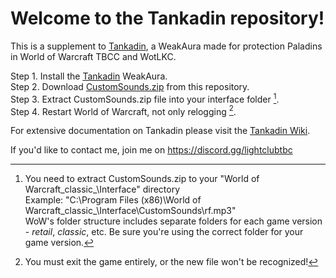 # Welcome to the Tankadin repository!

This is a supplement to [Tankadin](https://wago.io/tankadin), a WeakAura made for protection Paladins in World of Warcraft TBCC and WotLKC.

Step 1. Install the [Tankadin](https://wago.io/tankadin) WeakAura.<br />
Step 2. Download [CustomSounds.zip](https://github.com/Itank84/tankadin/blob/main/CustomSounds.zip) from this repository.<br />
Step 3. Extract CustomSounds.zip file into your interface folder [^1].<br />
Step 4. Restart World of Warcraft, not only relogging [^2].

For extensive documentation on Tankadin please visit the [Tankadin Wiki](https://github.com/Itank84/tankadin/wiki).

If you'd like to contact me, join me on https://discord.gg/lightclubtbc

[^1]: You need to extract CustomSounds.zip to your "World of Warcraft\_classic_\Interface" directory<br />Example: "C:\Program Files (x86)\World of Warcraft\_classic_\Interface\CustomSounds\rf.mp3"<br />WoW's folder structure includes separate folders for each game version - _retail_, _classic_, etc. Be sure you're using the correct folder for your game version.
[^2]: You must exit the game entirely, or the new file won't be recognized!
